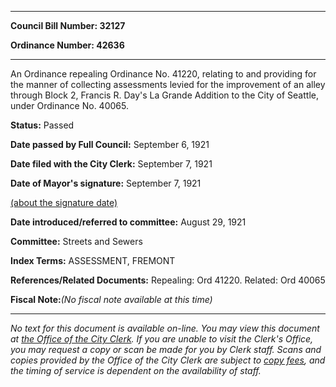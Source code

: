 

********

**Council Bill Number: 32127**
   
**Ordinance Number: 42636**
********

 An Ordinance repealing Ordinance No. 41220, relating to and providing for the manner of collecting assessments levied for the improvement of an alley through Block 2, Francis R. Day's La Grande Addition to the City of Seattle, under Ordinance No. 40065.

**Status:** Passed
   
**Date passed by Full Council:** September 6, 1921
   
**Date filed with the City Clerk:** September 7, 1921
   
**Date of Mayor's signature:** September 7, 1921
   
[(about the signature date)](/~public/approvaldate.htm)
   
   
   
**Date introduced/referred to committee:** August 29, 1921
   
**Committee:** Streets and Sewers
   
   
**Index Terms:** ASSESSMENT, FREMONT

**References/Related Documents:** Repealing: Ord 41220. Related: Ord 40065

**Fiscal Note:**_(No fiscal note available at this time)_
********

_No text for this document is available on-line. You may view this document at [the Office of the City Clerk](http://www.seattle.gov/leg/clerk/contactUs.htm). If you are unable to visit the Clerk's Office, you may request a copy or scan be made for you by Clerk staff. Scans and copies provided by the Office of the City Clerk are subject to [copy fees](http://clerk.seattle.gov/~public/clerkfees.htm), and the timing of service is dependent on the availability of staff._

